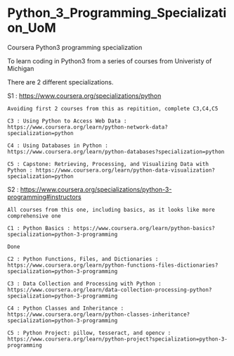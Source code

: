 # Python_3_Programming_Specialization_UoM

 Coursera Python3 programming specialization

To learn coding in Python3 from a series of courses from Univeristy of Michigan 

There are 2 different specializations. 

S1 : https://www.coursera.org/specializations/python 

    Avoiding first 2 courses from this as repitition, complete C3,C4,C5 

    C3 : Using Python to Access Web Data : https://www.coursera.org/learn/python-network-data?specialization=python

    C4 : Using Databases in Python : https://www.coursera.org/learn/python-databases?specialization=python

    C5 : Capstone: Retrieving, Processing, and Visualizing Data with Python : https://www.coursera.org/learn/python-data-visualization?specialization=python




S2 : https://www.coursera.org/specializations/python-3-programming#instructors

    All courses from this one, including basics, as it looks like more comprehensive one 

    C1 : Python Basics : https://www.coursera.org/learn/python-basics?specialization=python-3-programming 

    Done

    C2 : Python Functions, Files, and Dictionaries : https://www.coursera.org/learn/python-functions-files-dictionaries?specialization=python-3-programming

    C3 : Data Collection and Processing with Python : https://www.coursera.org/learn/data-collection-processing-python?specialization=python-3-programming

    C4 : Python Classes and Inheritance : https://www.coursera.org/learn/python-classes-inheritance?specialization=python-3-programming

    C5 : Python Project: pillow, tesseract, and opencv : https://www.coursera.org/learn/python-project?specialization=python-3-programming



